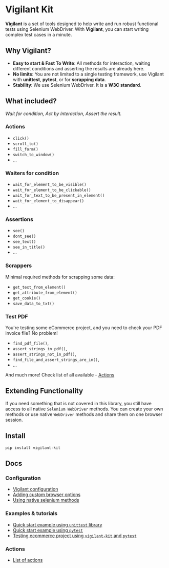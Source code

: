 # Vigilant Kit
**Vigilant** is a set of tools designed to help write and run robust functional tests using Selenium WebDriver. With 
**Vigilant**, you can start writing complex test cases in a minute.

## Why Vigilant?
* **Easy to start & Fast To Write**: All methods for interaction, waiting different conditions and asserting the results
are already here.
* **No limits**: You are not limited to a single testing framework, use Vigilant with **unittest**,
  **pytest**, or for **scrapping data**. 
* **Stability**: We use Selenium WebDriver. It is a **W3C standard**.


## What included?
_Wait for condition, Act by Interaction, Assert the result._


### **Actions** 
   - `click()`
   - `scroll_to()`
   - `fill_form()`
   - `switch_to_window()`
   - ...

### **Waiters for condition** 

   - `wait_for_element_to_be_visible()`
   - `wait_for_element_to_be_clickable()`
   - `wait_for_text_to_be_present_in_element()`
   - `wait_for_element_to_disappear()`
   - ...

### **Assertions** 

   - `see()`
   - `dont_see()`
   - `see_text()`
   - `see_in_title()`
   - ...




### **Scrappers**
Minimal required methods for scrapping some data:
  - `get_text_from_element()`
  - `get_attribute_from_element()`
  - `get_cookie()`
  - `save_data_to_txt()`

### **Test PDF**
You're testing some eCommerce project, and you need to check your PDF invoice file? No problem!
   - `find_pdf_file()`,
   - `assert_strings_in_pdf()`,
   - `assert_strings_not_in_pdf()`,
   - `find_file_and_assert_strings_are_in()`,
   - ...

And much more! Check list of all available - [Actions](docs/actions.md)


## Extending Functionality
If you need something that is not covered in this library, you still have access to all native `Selenium WebDriver` 
methods. You can create your own methods or use native `WebDriver` methods and share them on one browser session.

## Install
```shell
pip install vigilant-kit
```

## Docs

### Configuration
- [Vigilant configuration](docs/configuration.md)
- [Adding custom browser options](docs/browser_options.md)
- [Using native selenium methods](docs/native_selenium.md)

### Examples & tutorials
- [Quick start example using `unittest` library](docs/vigilant_unittest.md) 
- [Quick start example using `pytest`](docs/vigilant_pytest.md) 
- [Testing ecommerce project using `vigilant-kit` and `pytest`](docs/tutorial_pytest.md)

### Actions
- [List of actions](docs/actions.md)
